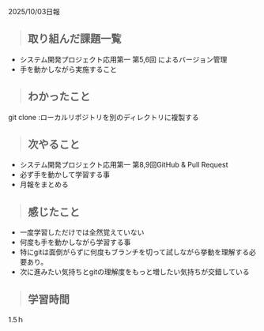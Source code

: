 2025/10/03日報

>## 取り組んだ課題一覧 
- システム開発プロジェクト応用第一 第5,6回 によるバージョン管理
- 手を動かしながら実施すること

> ## わかったこと
 git clone :ローカルリポジトリを別のディレクトリに複製する

> ## 次やること
- システム開発プロジェクト応用第一 第8,9回GitHub & Pull Request
- 必ず手を動かして学習する事
- 月報をまとめる
  
> ## 感じたこと
- 一度学習しただけでは全然覚えていない
- 何度も手を動かしながら学習する事
- 特にgitは面倒がらずに何度もブランチを切って試しながら挙動を理解する必要あり。
- 次に進みたい気持ちとgitの理解度をもっと増したい気持ちが交錯している

> ## 学習時間
  1.5ｈ

